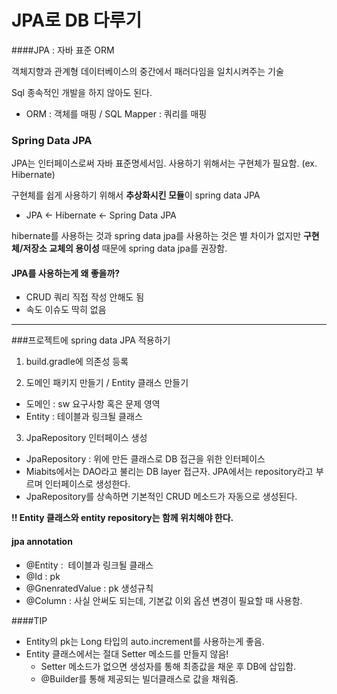 # JPA로 DB 다루기



####JPA : 자바 표준 ORM

객체지향과 관계형 데이터베이스의 중간에서 패러다임을 일치시켜주는 기술

Sql 종속적인 개발을 하지 않아도 된다.

- ORM : 객체를 매핑 / SQL Mapper : 쿼리를 매핑



### Spring Data JPA

JPA는 인터페이스로써 자바 표준명세서임. 사용하기 위해서는 구현체가 필요함. (ex. Hibernate)

구현체를 쉽게 사용하기 위해서 **추상화시킨 모듈**이 spring data JPA

- JPA <- Hibernate <- Spring Data JPA



hibernate를 사용하는 것과 spring data jpa를 사용하는 것은 별 차이가 없지만 **구현체/저장소 교체의 용이성** 때문에 spring data jpa를 권장함.



#### JPA를 사용하는게 왜 좋을까?

- CRUD 쿼리 직접 작성 안해도 됨
- 속도 이슈도 딱히 없음



---



###프로젝트에 spring data JPA 적용하기



1. build.gradle에 의존성 등록



2. 도메인 패키지 만들기 / Entity 클래스 만들기

- 도메인 : sw 요구사항 혹은 문제 영역
- Entity :  테이블과 링크될 클래스



3. JpaRepository 인터페이스 생성

- JpaRepository : 위에 만든 클래스로 DB 접근을 위한 인터페이스
- Miabits에서는 DAO라고 불리는 DB layer 접근자. JPA에서는 repository라고 부르며 인터페이스로 생성한다.
- JpaRepository를 상속하면 기본적인 CRUD 메소드가 자동으로 생성된다.

**!! Entity 클래스와 entity repository는 함께 위치해야 한다.**



#### jpa annotation

- @Entity :  테이블과 링크될 클래스
- @Id : pk
- @GnenratedValue : pk 생성규칙
- @Column : 사실 안써도 되는데, 기본값 이외 옵션 변경이 필요할 때 사용함.



####TIP

- Entity의 pk는 Long 타입의 auto.increment를 사용하는게 좋음.
- Entity 클래스에서는 절대 Setter 메소드를 만들지 않음!
  - Setter 메소드가 없으면 생성자를 통해 최종값을 채운 후 DB에 삽입함.
  - @Builder를 통해 제공되는 빌더클래스로 값을 채워줌.







